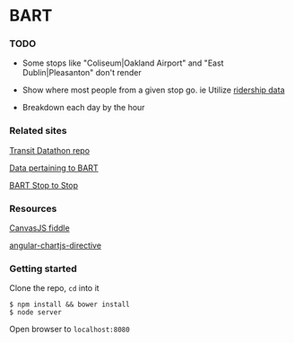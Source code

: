 BART
======

### TODO

- Some stops like "Coliseum|Oakland Airport" and "East Dublin|Pleasanton" don't render

- Show where most people from a given stop go. ie Utilize [ridership data](https://github.com/enjalot/bart/tree/master/data/ridership)

- Breakdown each day by the hour


### Related sites

[Transit Datathon repo](https://github.com/enjalot/transit-datathon)

[Data pertaining to BART](https://github.com/enjalot/bart)

[BART Stop to Stop](http://vudlab.com/bart/)


### Resources

[CanvasJS fiddle](http://jsfiddle.net/jasonshark/s6L31owy/4/)

[angular-chartjs-directive](https://github.com/earlonrails/angular-chartjs-directive)


### Getting started

Clone the repo, `cd` into it

```
$ npm install && bower install
$ node server
```
Open browser to `localhost:8080`